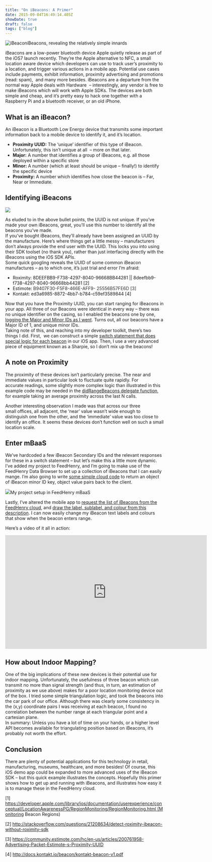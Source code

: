 ```yaml
---
title: "On iBeacons: A Primer"
date: 2015-09-04T16:49:14.405Z
showDate: true
draft: false
tags: ["blog"]
---
```



<span style="width: 200px;" class="alignright">![iBeacon](http://res.cloudinary.com/cianclarke/image/upload/v1398958054/beacons_cfau9p.jpg)iBeacons, revealing the relatively simple innards
</span>
  
iBeacons are a low-power bluetooth device Apple quietly release as part of the iOS7 launch recently. They’re the Apple alternative to NFC, a small location aware device which developers can use to track user’s proximity to a location, and trigger various actions in a mobile app. Potential use cases include payments, exhibit information, proximity advertising and promotions (read: spam),  and many more besides. iBeacons are a departure from the normal way Apple deals with Hardware  – interestingly, any vendor is free to make iBeacons which will work with Apple SDKs. The devices are both simple and cheap, and it’s pretty easy to hack one together with a Raspberry Pi and a bluetooth receiver, or an old iPhone.


##  What is an iBeacon?

An iBeacon is a Bluetooth Low Energy device that transmits some important information back to a mobile device to identify it, and it’s location.

- **Proximity UUID:** The ‘unique’ identifier of this type of iBeacon. Unfortunately, this isn’t unique at all  – more on that later.
- **Major:** A number that identifies a group of iBeacons, e.g. all those deployed within a specific store
- **Minor:** A number (which at least should be unique – finally!) to identify the specific device
- **Proximity:** A number which identifies how close the beacon is – Far, Near or Immediate.


##  Identifying iBeacons

<span class="alignright">![](http://res.cloudinary.com/cianclarke/image/upload/c_scale,w_225/v1398957797/photo1_1_k7twsu.jpg)</span>
  
As eluded to in the above bullet points, the UUID is not unique. If you’ve made your own iBeacons, great, you’ll use this number to identify all the beacons you’ve made.  
 If you’ve bought iBeacons, they’ll already have been assigned an UUID by the manufacture. Here’s where things get a little messy – manufacturers don’t always provide the end user with the UUID. This locks you into using their SDK toolset (no thank you), rather than just interfacing directly with the iBeacons using the iOS SDK APIs.  
 Some quick googling reveals the UUID of some common iBeacon manufactures – as to which one, it’s just trial and error I’m afraid:

- Roximity: 8DEEFBB9-F738-4297-8040-96668BB44281 || 8deefbb9-f738-4297-8040-96668bb44281 [2]
- Estimote: <span style="color: #333333;">B9407F30-F5F8-466E-AFF9- 25556B57FE6D [3]</span>
- Kontakt: ed3a6985-8872-4bb7-b784-c59ef3589844 [4]

Now that you have the Proximity UUID, you can start ranging for iBeacons in your app. All three of our Beacons were identical in every way – there was no unique identifier on the casing, so I enabled the beacons one by one, [logging the Major and Minor IDs as I went](https://github.com/cianclarke/iBeacons-primer/blob/hardcoded-beacons/BeaconReceiver/ViewController.m#L79). Turns out, all our beacons have a Major ID of 1, and unique minor IDs.  
 Taking note of this, and reaching into my developer toolkit, there’s two things I did. First,  we can construct a simple [switch statement that does special logic for each beacon](https://github.com/cianclarke/iBeacons-primer/blob/hardcoded-beacons/BeaconReceiver/ViewController.m#L82-L105) in our iOS app. Then, I use a very advanced piece of equipment known as a Sharpie, so I don’t mix up the beacons!


##  A note on Proximity

The proximity of these devices isn’t particularly precise. The near and immediate values in particular look to fluctuate quite rapidly. For accurate readings, some slightly more complex logic than illustrated in this example code may be needed in the [didRangeBeacons delegate function](https://github.com/cianclarke/iBeacons-primer/blob/hardcoded-beacons/BeaconReceiver/ViewController.m#L53), for example taking an average proximity across the last N calls.

Another interesting observation I made was that across our three small offices, all adjacent, the ‘near’ value wasn’t wide enough to distinguish one from the other, and the ‘immediate’ value was too close to identify an office. It seems these devices don’t function well on such a small location scale.


##  Enter mBaaS

We’ve hardcoded a few iBeacon Secondary IDs and the relevant responses for these in a switch statement – but let’s make this a little more dynamic. I’ve added my project to FeedHenry, and I’m going to make use of the FeedHenry Data Browser to set up a collection of iBeacons that I can easily mange. I’m also going to write [some simple cloud code](https://gist.github.com/cianclarke/272fae631ab34ac38161#file-beacons-js-L5-L19) to return an object of iBeacon minor ID key, object value pairs back to the client.

<span class="" id="attachment_646" style="width: 604px">![](http://res.cloudinary.com/cianclarke/image/upload/v1398957033/Screen_Shot_2014-05-01_at_11_10_02_qdolou.png)My project setup in FeedHenry mBaaS

</span>

Lastly, I’ve altered the mobile app to [request the list of iBeacons from the FeedHenry cloud](https://github.com/cianclarke/iBeacons-primer/blob/master/BeaconReceiver/ViewController.m#L40-L56), and [draw the label, sublabel, and colour from this description](https://github.com/cianclarke/iBeacons-primer/blob/master/BeaconReceiver/ViewController.m#L92-L102). I can now easily change my iBeacon text labels and colours that show when the beacon enters range.

Here’s a video of it all in action:

<iframe allowfullscreen="" frameborder="0" height="360" src="http://www.youtube.com/embed/E9XkkeTpxNg?feature=oembed" width="640"></iframe>


##  How about Indoor Mapping?

One of the big implications of these new devices is their potential use for indoor mapping. Unfortunately, the usefulness of three beacon which can transmit no more than signal strength (and thus, in turn, an estimation of proximity as we use above) makes for a poor location monitoring device out of the box. I tried some simple triangulation logic, and took the beacons into the car park of our office. Although there was clearly some consistency in the (x,y) coordinate pairs I was receiving at each beacon, I found no correlation between the number range at each triangular point and a cartesian plane.  
 In summary: Unless you have a lot of time on your hands, or a higher level API becomes available for triangulating position based on iBeacons, it’s probably not worth the effort.


##  Conclusion

There are plenty of potential applications for this technology in retail, manufacturing, museums, healthcare, and more besides! Of course, this iOS demo app could be expanded to more advanced uses of the iBeacon SDK – but this quick example illustrates the concepts. Hopefully this primer shows how to get up and running with iBeacons, and illustrates how easy it is to manage these in the FeedHenry cloud.

[1] https://developer.apple.com/library/ios/documentation/userexperience/conceptual/LocationAwarenessPG/RegionMonitoring/RegionMonitoring.html (Monitoring Beacon Regions)

[2] http://stackoverflow.com/questions/21208634/detect-roximity-ibeacon-without-roximity-sdk

[3] https://community.estimote.com/hc/en-us/articles/200761958-Advertising-Packet-Estimote-s-Proximity-UUID

[4] http://docs.kontakt.io/beacon/kontakt-beacon-v1.pdf



